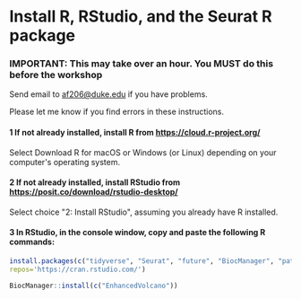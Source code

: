 # Install R, RStudio, and the Seurat R package

### IMPORTANT: This may take over an hour. You MUST do this before the workshop

Send email to af206@duke.edu if you have problems.

Please let me know if you find errors in these instructions.

#### 1 If not already installed, install R from https://cloud.r-project.org/

Select Download R for macOS or Windows (or Linux) depending on your computer's operating system.

#### 2 If not already installed, install RStudio from https://posit.co/download/rstudio-desktop/

Select choice "2: Install RStudio", assuming you already have R installed.

#### 3 In RStudio, in the console window, copy and paste the following R commands:

```r
install.packages(c("tidyverse", "Seurat", "future", "BiocManager", "patchwork", "openxlsx"), 
repos='https://cran.rstudio.com/')
```
```r
BiocManager::install(c("EnhancedVolcano"))
```
